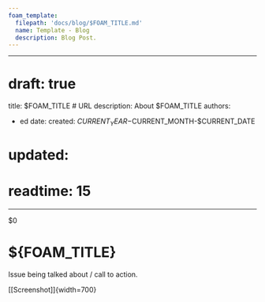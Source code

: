 ```yaml
---
foam_template:
  filepath: 'docs/blog/$FOAM_TITLE.md'
  name: Template - Blog
  description: Blog Post.
---
```

---
# draft: true
title: $FOAM_TITLE # URL
description: About $FOAM_TITLE
authors:
  - ed
date:
  created: $CURRENT_YEAR-$CURRENT_MONTH-$CURRENT_DATE
  # updated:
# readtime: 15
---
$0
<!--------------------------------------------------------------->

# ${FOAM_TITLE}
Issue being talked about / call to action.

[[Screenshot]]{width=700}

<!--------------------------------------------------------------->

<!-- OPTIONAL: ???+ info "Article Updates"
    Technical and business changes:

    | Date       | What                                          |
    | ---------- | --------------------------------------------- |
    |            |                                               | -->

<!--------------------------------------------------------------->

<!-- OPTIONAL: ???+ bug "Issues And Questions Still Faced"

    | Error / Issue               | Article / Bug Track          |
    | --------------------------- | ---------------------------- |
    |                             | [[Answer#Section]]           | -->

<!--------------------------------------------------------------->

<!-- OPTIONAL: ???+ example "Related Topics"

    | Topic & Link                | Why                          |
    | --------------------------- | ---------------------------- |
    | [[PARENT]]                  | Logical Concept              | -->

<!--------------------------------------------------------------->

<!-- TO-DO List -->
